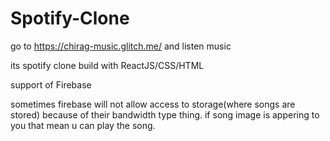 # Spotify-Clone

go to https://chirag-music.glitch.me/
and listen music

its spotify clone
build with ReactJS/CSS/HTML

support of Firebase


sometimes firebase will not allow access to storage(where songs are stored) because of their bandwidth type thing.
if song image is appering to you that mean u can play the song.
